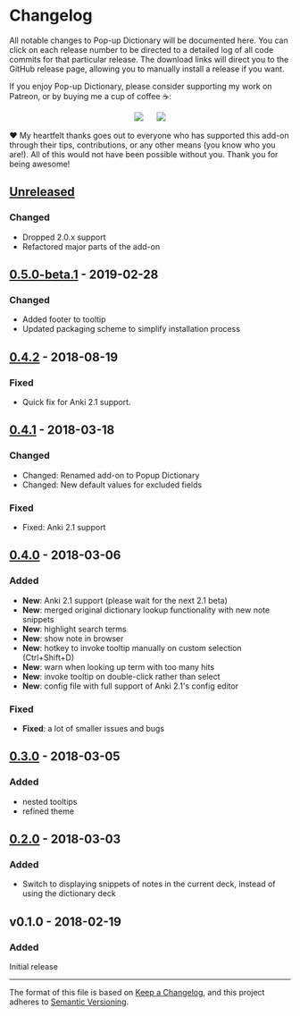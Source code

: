 # Changelog

All notable changes to Pop-up Dictionary will be documented here. You can click on each release number to be directed to a detailed log of all code commits for that particular release. The download links will direct you to the GitHub release page, allowing you to manually install a release if you want.

If you enjoy Pop-up Dictionary, please consider supporting my work on Patreon, or by buying me a cup of coffee :coffee::

<p align="center">
<a href="https://www.patreon.com/glutanimate" rel="nofollow" title="Support me on Patreon 😄"><img src="https://glutanimate.com/logos/patreon_button.svg"></a>      <a href="https://ko-fi.com/X8X0L4YV" rel="nofollow" title="Buy me a coffee 😊"><img src="https://glutanimate.com/logos/kofi_button.svg"></a>
</p>

:heart: My heartfelt thanks goes out to everyone who has supported this add-on through their tips, contributions, or any other means (you know who you are!). All of this would not have been possible without you. Thank you for being awesome!

## [Unreleased]

### Changed

- Dropped 2.0.x support
- Refactored major parts of the add-on

## [0.5.0-beta.1] - 2019-02-28

### Changed

- Added footer to tooltip
- Updated packaging scheme to simplify installation process
    
## [0.4.2] - 2018-08-19

### Fixed

- Quick fix for Anki 2.1 support.
    
## [0.4.1] - 2018-03-18

### Changed

- Changed: Renamed add-on to Popup Dictionary
- Changed: New default values for excluded fields

### Fixed
    
- Fixed: Anki 2.1 support

## [0.4.0] - 2018-03-06

### Added

- **New**: Anki 2.1 support (please wait for the next 2.1 beta)
- **New**: merged original dictionary lookup functionality with new note snippets
- **New**: highlight search terms
- **New**: show note in browser
- **New**: hotkey to invoke tooltip manually on custom selection (Ctrl+Shift+D)
- **New**: warn when looking up term with too many hits
- **New**: invoke tooltip on double-click rather than select
- **New**: config file with full support of Anki 2.1's config editor

### Fixed

- **Fixed**: a lot of smaller issues and bugs
    
## [0.3.0] - 2018-03-05

### Added

- nested tooltips
- refined theme
    
## [0.2.0] - 2018-03-03

### Added

- Switch to displaying snippets of notes in the current deck, instead of using the dictionary deck

## v0.1.0 - 2018-02-19

### Added

Initial release

[Unreleased]: https://github.com/glutanimate/popup-dictionary/compare/v0.5.0-beta.1...HEAD
[0.5.0-beta.1]: https://github.com/glutanimate/popup-dictionary/compare/v0.4.2...v0.5.0-beta.1
[0.4.2]: https://github.com/glutanimate/popup-dictionary/compare/v0.4.1...v0.4.2
[0.4.1]: https://github.com/glutanimate/popup-dictionary/compare/v0.4.0...v0.4.1
[0.4.0]: https://github.com/glutanimate/popup-dictionary/compare/v0.3.0...v0.4.0
[0.3.0]: https://github.com/glutanimate/popup-dictionary/compare/v0.2.0...v0.3.0
[0.2.0]: https://github.com/glutanimate/popup-dictionary/compare/v0.1.0...v0.2.0

-----

The format of this file is based on [Keep a Changelog](https://keepachangelog.com/en/1.0.0/), and this project adheres to [Semantic Versioning](https://semver.org/spec/v2.0.0.html).